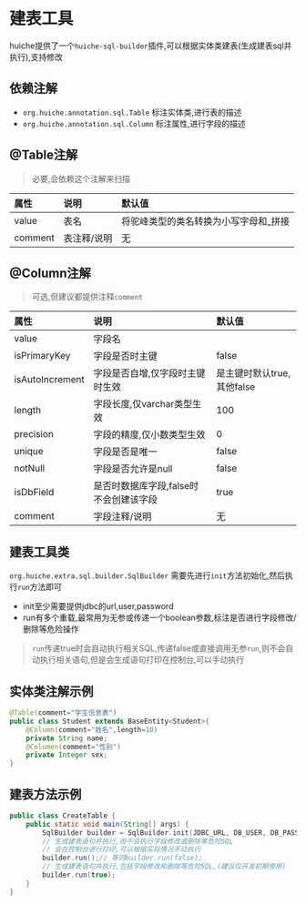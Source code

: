 # 建表工具
huiche提供了一个`huiche-sql-builder`插件,可以根据实体类建表(生成建表sql并执行),支持修改
## 依赖注解
- `org.huiche.annotation.sql.Table` 标注实体类,进行表的描述
- `org.huiche.annotation.sql.Column` 标注属性,进行字段的描述
## @Table注解
> 必要,会依赖这个注解来扫描

属性|说明|默认值
:-|:-|:-
value|表名|将驼峰类型的类名转换为小写字母和_拼接
comment|表注释/说明|无
## @Column注解
> 可选,但建议都提供注释`comment`

属性|说明|默认值
:-|:-|:-
value|字段名|
isPrimaryKey|字段是否时主键|false
isAutoIncrement|字段是否自增,仅字段时主键时生效|是主键时默认true,其他false
length|字段长度,仅varchar类型生效|100
precision|字段的精度,仅小数类型生效|0
unique|字段是否是唯一|false
notNull|字段是否允许是null|false
isDbField|是否时数据库字段,false时不会创建该字段|true
comment|字段注释/说明|无

## 建表工具类
`org.huiche.extra.sql.builder.SqlBuilder` 需要先进行`init`方法初始化,然后执行`run`方法即可
- init至少需要提供jdbc的url,user,password
- run有多个重载,最常用为无参或传递一个boolean参数,标注是否进行字段修改/删除等危险操作
> `run`传递true时会自动执行相关SQL,传递false或直接调用无参`run`,则不会自动执行相关语句,但是会生成语句打印在控制台,可以手动执行

## 实体类注解示例
```java
@Table(comment="学生信息表")
public class Student extends BaseEntity<Student>{
    @Column(comment="姓名",length=10)
    private String name;
    @Columen(comment="性别")
    private Integer sex;
}
```
## 建表方法示例
```java
public class CreateTable {
    public static void main(String[] args) {
        SqlBuilder builder = SqlBuilder.init(JDBC_URL, DB_USER, DB_PASSWORD);
        // 生成建表语句并执行,但不会执行字段修改或删除等危险SQL
        // 会在控制台进行打印,可以根据实际情况手动执行
        builder.run();// 等同builder.run(false);
        // 生成建表语句并执行,包括字段修改和删除等危险SQL,(建议仅开发初期使用)
        builder.run(true);
    }
} 
```
